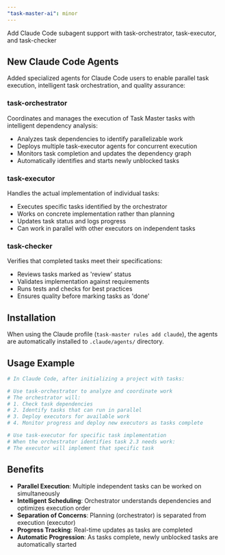 ```yaml
---
"task-master-ai": minor
---
```


Add Claude Code subagent support with task-orchestrator, task-executor, and task-checker

## New Claude Code Agents

Added specialized agents for Claude Code users to enable parallel task execution, intelligent task orchestration, and quality assurance:

### task-orchestrator
Coordinates and manages the execution of Task Master tasks with intelligent dependency analysis:
- Analyzes task dependencies to identify parallelizable work
- Deploys multiple task-executor agents for concurrent execution
- Monitors task completion and updates the dependency graph
- Automatically identifies and starts newly unblocked tasks

### task-executor  
Handles the actual implementation of individual tasks:
- Executes specific tasks identified by the orchestrator
- Works on concrete implementation rather than planning
- Updates task status and logs progress
- Can work in parallel with other executors on independent tasks

### task-checker
Verifies that completed tasks meet their specifications:
- Reviews tasks marked as 'review' status
- Validates implementation against requirements
- Runs tests and checks for best practices
- Ensures quality before marking tasks as 'done'

## Installation

When using the Claude profile (`task-master rules add claude`), the agents are automatically installed to `.claude/agents/` directory.

## Usage Example

```bash
# In Claude Code, after initializing a project with tasks:

# Use task-orchestrator to analyze and coordinate work
# The orchestrator will:
# 1. Check task dependencies
# 2. Identify tasks that can run in parallel  
# 3. Deploy executors for available work
# 4. Monitor progress and deploy new executors as tasks complete

# Use task-executor for specific task implementation
# When the orchestrator identifies task 2.3 needs work:
# The executor will implement that specific task
```

## Benefits

- **Parallel Execution**: Multiple independent tasks can be worked on simultaneously
- **Intelligent Scheduling**: Orchestrator understands dependencies and optimizes execution order
- **Separation of Concerns**: Planning (orchestrator) is separated from execution (executor)
- **Progress Tracking**: Real-time updates as tasks are completed
- **Automatic Progression**: As tasks complete, newly unblocked tasks are automatically started
